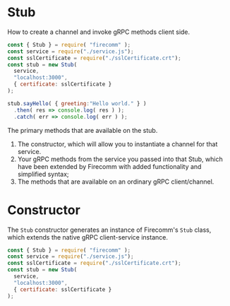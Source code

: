 # Stub

How to create a channel and invoke gRPC methods client side. 

```javascript
const { Stub } = require( "firecomm" );
const service = require("./service.js");
const sslCertificate = require("./sslCertificate.crt");
const stub = new Stub(
  service, 
  "localhost:3000", 
  { certificate: sslCertificate }
);

stub.sayHello( { greeting:"Hello world." } )
  .then( res => console.log( res ) );
  .catch( err => console.log( err ) );
```

The primary methods that are available on the stub.
  1.  The constructor, which will allow you to instantiate a channel for that service.
  2.  Your gRPC methods from the service you passed into that Stub, which have been extended by Firecomm with added functionality and simplified syntax;
  3.  The methods that are available on an ordinary gRPC client/channel.

# Constructor

The `Stub` constructor generates an instance of Firecomm's `Stub` class, which extends the native gRPC client-service instance.

```javascript
const { Stub } = require( "firecomm" );
const service = require("./service.js");
const sslCertificate = require("./sslCertificate.crt");
const stub = new Stub(
  service, 
  "localhost:3000", 
  { certificate: sslCertificate }
);
```